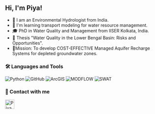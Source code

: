 ## Hi, I'm Piya!

- 🌱 I am an Environmental Hydrologist from India.
- 📖 I'm learning transport modeling for water resource management.
- 🎓 PhD in Water Quality and Management from IISER Kolkata, India.
- 📕 Thesis "Water Quality in the Lower Bengal Basin: Risks and Opportunities".
- 🔋Mission: To develop COST-EFFECTIVE Managed Aquifer Recharge Systems for depleted groundwater zones. 

### 🛠 Languages and Tools  

![Python](http://img.shields.io/badge/-Python-3776AB?style=flat-square&logo=python&logoColor=ffffff)
![GitHub](https://img.shields.io/badge/-GitHub-181717?style=flat-square&logo=github)
![ArcGIS](https://img.shields.io/badge/-ArcGIS-333?style=flat-square&logo=arcgis)
![MODFLOW](https://img.shields.io/badge/-MODFLOW-123QQ?style=flat-square&logo=MODFLOW)
![SWAT](https://img.shields.io/badge/-SWAT-red??style=flat-square&logo=SWAT)

### 📝 Contact with me 
[<img align="left" alt="Piya | LinkedIn" height="30px" src="https://www.vectorlogo.zone/logos/linkedin/linkedin-icon.svg"/>][linkedin]






[linkedin]: https://www.linkedin.com/in/piya-mohasin-b63060206/
